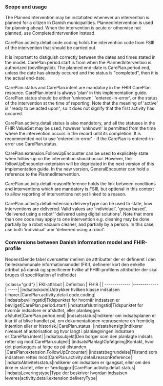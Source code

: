 ### Scope and usage
The PlannedIntervention may be instatiated whenever an intervention is planned for a citizen in Danish municipalities. PlannedIntervention is used for planning ahead. When the intervention is acute or otherwise not planned, use CompletedIntervention instead.

CarePlan.activity.detail.code.coding holds the intervention code from FSIII of the intervention that should be carried out.

It is important to distiguish correctly between the dates and times stated in the model. CarePlan.period.start is from when the PlannedIntervention is authorized (bevillingstid). The planned end-date is CarePlan.period.end, unless the date has already occured and the status is "completed", then it is the actual end-date.

CarePlan.status and CarePlan.intent are mandatory in the FHIR CarePlan resource. CarePlan.intent is always 'plan' in this implementation guide. CarePlan status should be either 'unknown', 'entered-in-error', or the status of the intervention at the time of reporting. Note that the meaning of 'active' is "ready to be acted upon", so it does not signify that the first activity has occured.

CarePlan.activity.detail.status is also mandatory, and all the statuses in the FHIR ValueSet may be used, however 'unknown' is permitted from the time where the intervention occurs in the record until its completion. It is recommended not to use 'entered-in-error' - if the CarePlan is entered-in-error use CarePlan.status.

CarePlan:extension.FollowUpEncounter can be used to explicitely state when follow-up on the intervention should occur. However, the followUpEncounter-extension will be depricated in the next version of this implementation guide. In the new version, GeneralEncounter can hold a reference to the PlannedIntervention.

CarePlan.activity.detail.reasonReference holds the link between conditions and interventions which are mandatory is FSIII, but optional in this context to allow reporting of interventions not yet linked to a reason.

CarePlan.activity.detail:extension.deliveryType can be used to state, how interventions are delivered. Valid values are 'individual', 'group based', 'delivered using a robot' 'delivered using digital solutions'. Note that more than one code may apply to one intervention e.g. cleaning may be done partially by a robot vacuum cleaner, and partially by a person. In this case, use both 'individual' and 'delivered using a robot'.

### Conversions between Danish information model and FHIR-profile

Nedenstående tabel oversætter mellem de attributter der er defineret i den fælleskommunale informationsmodel (FKI), definerer kort den enkelte attribut på dansk og specificerer hvilke af FHIR-profilens attributter der skal bruges til specifikation af indholdet

{:class="grid"}
|   FKI-attribut      | Definition        | FHIR  |
| ------------- |-------------| -----|
|indsatsskode|Udtrykker hvilken klasse indsatsen tilhører.|CarePlan.activity.detail.code.coding|
|indsatsbevillingstid|Tidspunktet for hvornår indsatsen er bevilget|CarePlan.period.start|
|indsatsafslutningstid|Tidspunktet for hvornår indsatsen er afsluttet, eller planlægges afsluttet|CarePlan.period.end|
|indsatsstatus|Indikerer om indsatsplanen er klar til at blive handlet på, om dokumentationen repræsentere en fremtidig intention eller er historisk.|CarePlan.status|
|indsatshensigt|Indikerer niveauet af autorisation og hvor langt i planlægningen indsatsen er|CarePlan.intent|
|indsatssubjekt|Den borger som den planlagte indsats retter sig mod|CarePlan.subject|
|indsatsPlanlagtOpfølgning|Kontakt, hvor det planlægges at følge op på tilstanden |CarePlan:extension.FollowUpEncounter|
|indsatsbegrundelse|Tilstand som indsatsen rettes mod|CarePlan.activity.detail.reasonReference|
|indsatsAktivitetsstatus|Indikerer om indsatsen er igangsat, eller om den ikke er startet, eller er færdiggjort|CarePlan.activity.detail.status|
|indsatsLeveringstype|Type der beskriver hvordan indsatsen leveres|activity.detail.extension:deliveryType|